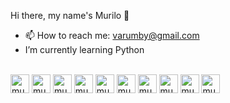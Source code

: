  Hi there, my name's Murilo 👋

<!--
**murilovarumby/murilovarumby** is a ✨ _special_ ✨ repository because its `README.md` (this file) appears on your GitHub profile.

Here are some ideas to get you started:

- 🔭 I’m currently working on ...
- 🌱 I’m currently learning ...
- 👯 I’m looking to collaborate on ...
- 🤔 I’m looking for help with ...
- 💬 Ask me about ...

- 😄 Pronouns: ...
- ⚡ Fun fact: ...
-->
- 📫 How to reach me: varumby@gmail.com
- I’m currently learning Python

<div style = "display= in_block"><br>
<img aling = "center" alt = "muka HTML" heigth= "20" width = "30" src="https://cdn.jsdelivr.net/gh/devicons/devicon/icons/html5/html5-original.svg" />
<img aling = "center" alt = "muka CSS" heigth= "20" width = "30" src="https://cdn.jsdelivr.net/gh/devicons/devicon/icons/css3/css3-original.svg" />
<img aling = "center" alt = "muka JS" heigth= "20" width = "30" src="https://cdn.jsdelivr.net/gh/devicons/devicon/icons/javascript/javascript-original.svg" />
<img aling = "center" alt = "muka MYSQL" heigth= "20" width = "30"src="https://cdn.jsdelivr.net/gh/devicons/devicon/icons/mysql/mysql-original.svg" />
<img aling = "center" alt = "mua ORACLE" heigth= "20" width = "30" src="https://cdn.jsdelivr.net/gh/devicons/devicon/icons/oracle/oracle-original.svg" />
<img aling = "center" alt = "muka KAGGLE" heigth= "20" width = "30" src="https://cdn.jsdelivr.net/gh/devicons/devicon/icons/kaggle/kaggle-original.svg" />
<img aling = "center" alt = "muka Windowssql" heigth= "20" width = "30" src="https://cdn.jsdelivr.net/gh/devicons/devicon/icons/nodejs/nodejs-original.svg" />
<img aling = "center" alt = "muka Python" heigth= "20" width = "30" src="https://cdn.jsdelivr.net/gh/devicons/devicon/icons/python/python-original.svg" />
<img aling = "center" alt = "muka VisualStudio" heigth= "20" width = "30" src="https://cdn.jsdelivr.net/gh/devicons/devicon/icons/vscode/vscode-original.svg" />
<img aling = "center" alt = "muka Windowssql" heigth= "20" width = "30" src="https://cdn.jsdelivr.net/gh/devicons/devicon/icons/microsoftsqlserver/microsoftsqlserver-plain.svg" />
</div>
